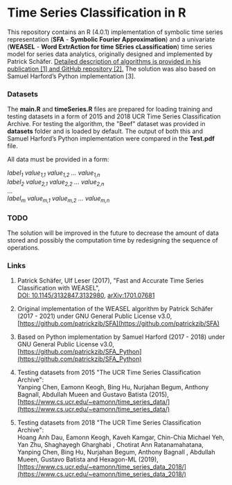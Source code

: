 # Time Series Classification in R

This repository contains an R (4.0.1) implementation of symbolic time series representation (**SFA** - **Symbolic Fourier Approximation**) and a univariate (**WEASEL** - **Word ExtrAction for time SEries cLassification**) time series model for series data analytics, originally designed and implemented by Patrick Schäfer. <ins>Detailed description of algorithms is provided in his publication [1] and GitHub repository [2].</ins> The solution was also based on Samuel Harford’s Python implementation [3].

### Datasets

The **main.R** and **timeSeries.R** files are prepared for loading training and testing datasets in a form of 2015 and 2018 UCR Time Series Classification Archive. For testing the algorithm, the "Beef" dataset was provided in **datasets** folder and is loaded by default. The output of both this and Samuel Harford’s Python implementation were compared in the **Test.pdf** file.

All data must be provided in a form:

*label<sub>1</sub> value<sub>1,1</sub> value<sub>1,2</sub> … value<sub>1,n</sub>*<br />*label<sub>2</sub> value<sub>2,1</sub> value<sub>2,2</sub> … value<sub>2,n</sub>*<br />…<br />*label<sub>m</sub> value<sub>m,1</sub> value<sub>m,2</sub> … value<sub>m,n</sub>*

### TODO

The solution will be improved in the future to decrease the amount of data stored and possibly the computation time by redesigning the sequence of operations.

### Links

 1. Patrick Schäfer, Ulf Leser (2017), "Fast and Accurate Time Series Classification with WEASEL", <br />[DOI: 10.1145/3132847.3132980](https://doi.org/10.1145/3132847.3132980), [arXiv:1701.07681](https://arxiv.org/abs/1701.07681)

 2. Original implementation of the WEASEL algorithm by Patrick Schäfer (2017 - 2021) under GNU General Public License v3.0, <br />[https://github.com/patrickzib/SFA](https://github.com/patrickzib/SFA)

 3. Based on Python implementation by Samuel Harford (2017 - 2018) under GNU General Public License v3.0, <br />[https://github.com/patrickzib/SFA_Python](https://github.com/patrickzib/SFA_Python)

 4. Testing datasets from 2015 "The UCR Time Series Classification Archive": <br />Yanping Chen, Eamonn Keogh, Bing Hu, Nurjahan Begum, Anthony Bagnall, Abdullah Mueen and Gustavo Batista (2015), <br />[https://www.cs.ucr.edu/~eamonn/time_series_data/](https://www.cs.ucr.edu/~eamonn/time_series_data/)

 5. Testing datasets from 2018 "The UCR Time Series Classification Archive": <br />Hoang Anh Dau, Eamonn Keogh, Kaveh Kamgar, Chin-Chia Michael Yeh, Yan Zhu, Shaghayegh Gharghabi , Chotirat Ann Ratanamahatana, Yanping Chen, Bing Hu, Nurjahan Begum, Anthony Bagnall , Abdullah Mueen, Gustavo Batista and Hexagon-ML (2019), <br />[https://www.cs.ucr.edu/~eamonn/time_series_data_2018/](https://www.cs.ucr.edu/~eamonn/time_series_data_2018/)
